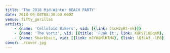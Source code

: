 ```yaml
---
title: 'The 2018 Mid-Winter BEACH PARTY'
date: 2018-06-08T08:30:00.000Z
venue: fifty_gorillas
artists:
    - {name: 'Celluloid Bikers', vid: [{link: JscH2yRt-nk}]}
    - {name: 'The Vortz', vid: [{title: 'Funk It', link: XGPSTi8DqXM}, {link: x3ci7Jb7Ysg}, {link: yAUu2reGA10}]}
    - {name: Sharkbait, vid: [{link: mJYH8MlH7M4}, {link: lQfLA3_-lP8}, {link: a3EMOmC-1cs}]}
cover: ./cover.jpg
---
```

